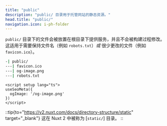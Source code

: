```yaml
---
title: "public"
description: "public/ 目录用于托管网站的静态资源。"
head.title: "public/"
navigation.icon: i-ph-folder
---
```


`public/` 目录下的文件会被放置在根目录下提供服务，并且不会被构建过程修改。这适用于需要保持文件名（例如 `robots.txt`）_或_ 很少更改的文件（例如 `favicon.ico`）。

```bash [目录结构]
-| public/
---| favicon.ico
---| og-image.png
---| robots.txt
```

```vue [app.vue]
<script setup lang="ts">
useSeoMeta({
  ogImage: '/og-image.png'
})
</script>
```

::tip{to="https://v2.nuxt.com/docs/directory-structure/static" target="_blank"}
这在 Nuxt 2 中被称为 [`static/`] 目录。
::
